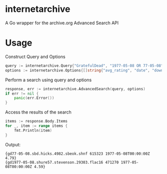 # internetarchive
A Go wrapper for the archive.org Advanced Search API

# Usage
Construct Query and Options
```go
query := internetarchive.Query{"GratefulDead", "1977-05-08 OR 77-05-08"}
options := internetarchive.Options{[]string{"avg_rating", "date", "downloads", "identifier"}, "downloads desc", 2}
```

Perform a search using query and options
```go
response, err := internetarchive.AdvancedSearch(query, options)
if err != nil {
    panic(err.Error())
}
```

Access the results of the search
```go
items := response.Body.Items
for _, item := range items {
    fmt.Println(item)
}
```
Output: 
```
{gd77-05-08.sbd.hicks.4982.sbeok.shnf 615323 1977-05-08T00:00:00Z 4.79}
{gd1977-05-08.shure57.stevenson.29303.flac16 471270 1977-05-08T00:00:00Z 4.59}
```